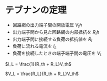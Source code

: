 # テブナンの定理

- 回路網の出力端子間の開放電圧 $V_th$
- 出力端子間から見た回路網の内部抵抗を $R_th$
- 出力端子間に接続する負荷の抵抗値を $R_L$
- 負荷に流れる電流を $I_L$
- 負荷を接続したときの端子端子間の電圧を $V_L$



$I_L = \frac{1}{R_th + R_L}V_th$

$V_L = \frac{R_L}{R_th + R_L}V_th$



